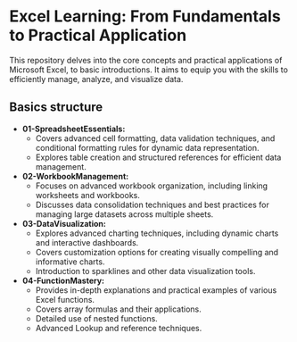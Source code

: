 # Excel Learning: From Fundamentals to Practical Application

This repository delves into the core concepts and practical applications of Microsoft Excel, to basic introductions. It aims to equip you with the skills to efficiently manage, analyze, and visualize data.

## Basics structure

* **01-SpreadsheetEssentials:**
    * Covers advanced cell formatting, data validation techniques, and conditional formatting rules for dynamic data representation.
    * Explores table creation and structured references for efficient data management.
* **02-WorkbookManagement:**
    * Focuses on advanced workbook organization, including linking worksheets and workbooks.
    * Discusses data consolidation techniques and best practices for managing large datasets across multiple sheets.
* **03-DataVisualization:**
    * Explores advanced charting techniques, including dynamic charts and interactive dashboards.
    * Covers customization options for creating visually compelling and informative charts.
    * Introduction to sparklines and other data visualization tools.
* **04-FunctionMastery:**
    * Provides in-depth explanations and practical examples of various Excel functions.
    * Covers array formulas and their applications.
    * Detailed use of nested functions.
    * Advanced Lookup and reference techniques.

